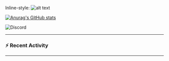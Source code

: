 Inline-style: 
![alt text](https://github.com/FlexinUp/.github/blob/main/profile/images/flexinup.png "Logo Title Text 1")

[![Anurag's GitHub stats](https://github-readme-stats-delta-ivory.vercel.app/api?username=flexinup)](https://github.com/flexinup/github-readme-stats)

<!--<img src="https://apple-music-readme-rose.vercel.app/.vercel.app/?">-->

![Discord](https://img.shields.io/badge/Discord-%235865F2.svg?style=for-the-badge&logo=discord&logoColor=white)

---

### :zap: Recent Activity

<!--START_SECTION:activity-->

<!--END_SECTION:activity-->

---

